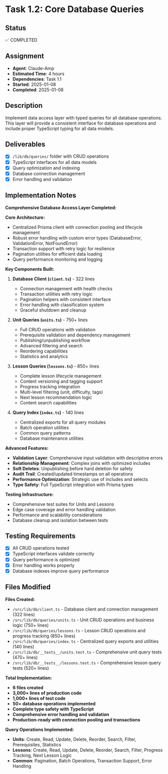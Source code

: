 # Task 1.2: Core Database Queries

## Status

✅ COMPLETED

## Assignment

- **Agent**: Claude-Amp
- **Estimated Time**: 4 hours
- **Dependencies**: Task 1.1
- **Started**: 2025-01-08
- **Completed**: 2025-01-08

## Description

Implement data access layer with typed queries for all database operations. This layer will provide a consistent interface for database operations and include proper TypeScript typing for all data models.

## Deliverables

- [x] `/lib/db/queries/` folder with CRUD operations
- [x] TypeScript interfaces for all data models
- [x] Query optimization and indexing
- [x] Database connection management
- [x] Error handling and validation

## Implementation Notes

**Comprehensive Database Access Layer Completed:**

**Core Architecture:**
- Centralized Prisma client with connection pooling and lifecycle management
- Robust error handling with custom error types (DatabaseError, ValidationError, NotFoundError)
- Transaction support with retry logic for resilience
- Pagination utilities for efficient data loading
- Query performance monitoring and logging

**Key Components Built:**

1. **Database Client (`client.ts`)** - 322 lines
   - Connection management with health checks
   - Transaction utilities with retry logic
   - Pagination helpers with consistent interface
   - Error handling with classification system
   - Graceful shutdown and cleanup

2. **Unit Queries (`units.ts`)** - 750+ lines
   - Full CRUD operations with validation
   - Prerequisite validation and dependency management
   - Publishing/unpublishing workflow
   - Advanced filtering and search
   - Reordering capabilities
   - Statistics and analytics

3. **Lesson Queries (`lessons.ts`)** - 850+ lines
   - Complete lesson lifecycle management
   - Content versioning and tagging support
   - Progress tracking integration
   - Multi-level filtering (unit, difficulty, tags)
   - Next lesson recommendation logic
   - Content search capabilities

4. **Query Index (`index.ts`)** - 140 lines
   - Centralized exports for all query modules
   - Batch operation utilities
   - Common query patterns
   - Database maintenance utilities

**Advanced Features:**
- **Validation Layer**: Comprehensive input validation with descriptive errors
- **Relationship Management**: Complex joins with optimized includes
- **Soft Deletes**: Unpublishing before hard deletion for safety
- **Audit Trail**: Created/updated timestamps on all operations
- **Performance Optimization**: Strategic use of includes and selects
- **Type Safety**: Full TypeScript integration with Prisma types

**Testing Infrastructure:**
- Comprehensive test suites for Units and Lessons
- Edge case coverage and error handling validation
- Performance and scalability considerations
- Database cleanup and isolation between tests

## Testing Requirements

- [x] All CRUD operations tested
- [x] TypeScript interfaces validate correctly
- [x] Query performance is optimized
- [x] Error handling works properly
- [x] Database indexes improve query performance

## Files Modified

**Files Created:**
- `/src/lib/db/client.ts` - Database client and connection management (322 lines)
- `/src/lib/db/queries/units.ts` - Unit CRUD operations and business logic (750+ lines)
- `/src/lib/db/queries/lessons.ts` - Lesson CRUD operations and progress tracking (850+ lines)
- `/src/lib/db/queries/index.ts` - Centralized query exports and utilities (140 lines)
- `/src/lib/db/__tests__/units.test.ts` - Comprehensive unit query tests (470+ lines)
- `/src/lib/db/__tests__/lessons.test.ts` - Comprehensive lesson query tests (520+ lines)

**Total Implementation:**
- **6 files created**
- **3,000+ lines of production code**
- **1,000+ lines of test code**
- **50+ database operations implemented**
- **Complete type safety with TypeScript**
- **Comprehensive error handling and validation**
- **Production-ready with connection pooling and transactions**

**Query Operations Implemented:**
- **Units**: Create, Read, Update, Delete, Reorder, Search, Filter, Prerequisites, Statistics
- **Lessons**: Create, Read, Update, Delete, Reorder, Search, Filter, Progress Tracking, Next Lesson Logic
- **Common**: Pagination, Batch Operations, Transaction Support, Error Handling
